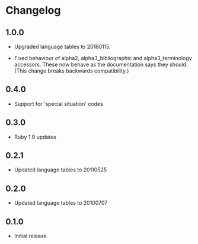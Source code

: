 # Changelog

## 1.0.0

* Upgraded language tables to 20160115.

* Fixed behaviour of alpha2, alpha3_bibliographic and alpha3_terminology
  accessors. These now behave as the documentation says they should. (This
  change breaks backwards compatibility.)

## 0.4.0

* Support for 'special situation' codes

## 0.3.0

* Ruby 1.9 updates

## 0.2.1

* Updated language tables to 20110525

## 0.2.0

* Updated language tables to 20100707

## 0.1.0

* Initial release
